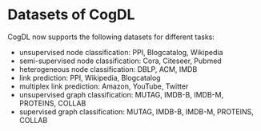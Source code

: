 Datasets of CogDL
=================

CogDL now supports the following datasets for different tasks:
- unsupervised node classification: PPI, Blogcatalog, Wikipedia
- semi-supervised node classification: Cora, Citeseer, Pubmed
- heterogeneous node classification: DBLP, ACM, IMDB
- link prediction: PPI, Wikipedia, Blogcatalog
- multiplex link prediction: Amazon, YouTube, Twitter
- unsupervised graph classification: MUTAG, IMDB-B, IMDB-M, PROTEINS, COLLAB
- supervised graph classification: MUTAG, IMDB-B, IMDB-M, PROTEINS, COLLAB

